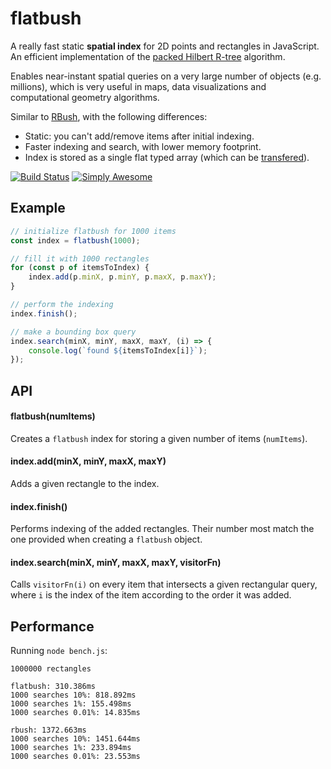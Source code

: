 # flatbush

A really fast static **spatial index** for 2D points and rectangles in JavaScript.
An efficient implementation of the [packed Hilbert R-tree](https://en.wikipedia.org/wiki/Hilbert_R-tree#Packed_Hilbert_R-trees) algorithm.

Enables near-instant spatial queries on a very large number of objects (e.g. millions),
which is very useful in maps, data visualizations and computational geometry algorithms.

Similar to [RBush](https://github.com/mourner/rbush), with the following differences:

- Static: you can't add/remove items after initial indexing.
- Faster indexing and search, with lower memory footprint.
- Index is stored as a single flat typed array (which can be [transfered](https://developer.mozilla.org/en-US/docs/Web/API/Transferable)).

[![Build Status](https://travis-ci.org/mourner/flatbush.svg?branch=master)](https://travis-ci.org/mourner/flatbush)
[![Simply Awesome](https://img.shields.io/badge/simply-awesome-brightgreen.svg)](https://github.com/mourner/projects)

## Example

```js
// initialize flatbush for 1000 items
const index = flatbush(1000);

// fill it with 1000 rectangles
for (const p of itemsToIndex) {
    index.add(p.minX, p.minY, p.maxX, p.maxY);
}

// perform the indexing
index.finish();

// make a bounding box query
index.search(minX, minY, maxX, maxY, (i) => {
    console.log(`found ${itemsToIndex[i]}`);
});

```

## API

#### flatbush(numItems)

Creates a `flatbush` index for storing a given number of items (`numItems`).

#### index.add(minX, minY, maxX, maxY)

Adds a given rectangle to the index.

#### index.finish()

Performs indexing of the added rectangles.
Their number most match the one provided when creating a `flatbush` object.

#### index.search(minX, minY, maxX, maxY, visitorFn)

Calls `visitorFn(i)` on every item that intersects a given rectangular query,
where `i` is the index of the item according to the order it was added.

## Performance

Running `node bench.js`:

```
1000000 rectangles

flatbush: 310.386ms
1000 searches 10%: 818.892ms
1000 searches 1%: 155.498ms
1000 searches 0.01%: 14.835ms

rbush: 1372.663ms
1000 searches 10%: 1451.644ms
1000 searches 1%: 233.894ms
1000 searches 0.01%: 23.553ms
```
